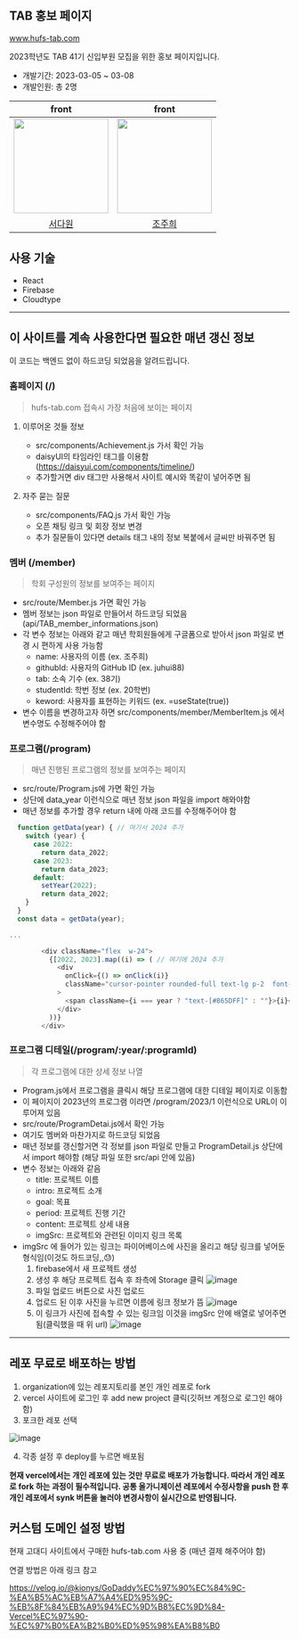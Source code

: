 ## TAB 홍보 페이지

www.hufs-tab.com

2023학년도 TAB 41기 신입부원 모집을 위한 홍보 페이지입니다.
- 개발기간: 2023-03-05 ~ 03-08
- 개발인원: 총 2명

|front|front|
|:---:|:---:|
|<img src="https://github.com/Dawon00.png" width="170">|<img src="https://github.com/juhui88.png" width="170">|
|[서다원](https://github.com/Dawon00)|[조주희](https://github.com/juhui88)|

## 사용 기술
- React
- Firebase
- Cloudtype

***

## 이 사이트를 계속 사용한다면 필요한 매년 갱신 정보

이 코드는 백엔드 없이 하드코딩 되었음을 알려드립니다.

### 홈페이지 (/)
> hufs-tab.com 접속시 가장 처음에 보이는 페이지

1. 이루어온 것들 정보
   - src/components/Achievement.js 가서 확인 가능
   - daisyUI의 타임라인 태그를 이용함(https://daisyui.com/components/timeline/)
   - 추가할거면 div 태그만 사용해서 사이트 예시와 똑같이 넣어주면 됨
  
2. 자주 묻는 질문
   - src/components/FAQ.js 가서 확인 가능
   - 오픈 채팅 링크 및 회장 정보 변경
   - 추가 질문들이 있다면 details 태그 내의 정보 복붙에서 글씨만 바꿔주면 됨



### 멤버 (/member)
> 학회 구성원의 정보를 보여주는 페이지

- src/route/Member.js 가면 확인 가능
- 멤버 정보는 json 파일로 만들어서 하드코딩 되었음(api/TAB_member_informations.json)
- 각 변수 정보는 아래와 같고 매년 학회원들에게 구글폼으로 받아서 json 파일로 변경 시 편하게 사용 가능함
  - name: 사용자의 이름 (ex. 조주희)
  - githubId: 사용자의 GitHub ID (ex. juhui88)
  - tab: 소속 기수 (ex. 38기)
  - studentId: 학번 정보 (ex. 20학번)
  - keword: 사용자를 표현하는 키워드 (ex. =useState(true))
- 변수 이름을 변경하고자 하면 src/components/member/MemberItem.js 에서 변수명도 수정해주어야 함




### 프로그램(/program)
> 매년 진행된 프로그램의 정보를 보여주는 페이지
- src/route/Program.js에 가면 확인 가능
- 상단에 data_year 이런식으로 매년 정보 json 파일을 import 해와야함
- 매년 정보를 추가할 경우 return 내에 아래 코드를 수정해주어야 함
```javascript
  function getData(year) { // 여기서 2024 추가 
    switch (year) {
      case 2022:
        return data_2022;
      case 2023:
        return data_2023;
      default:
        setYear(2022);
        return data_2022;
    }
  }
  const data = getData(year);

...

        <div className="flex  w-24">
          {[2022, 2023].map((i) => ( // 여기에 2024 추가
            <div
              onClick={() => onClick(i)}
              className="cursor-pointer rounded-full text-lg p-2  font-bold hover:text-xl transition-all pb-3"
            >
              <span className={i === year ? "text-[#865DFF]" : ""}>{i}</span>
            </div>
          ))}
        </div>
```




### 프로그램 디테일(/program/:year/:programId)
> 각 프로그램에 대한 상세 정보 나열

- Program.js에서 프로그램을 클릭시 해당 프로그램에 대한 디테일 페이지로 이동함
- 이 페이지이 2023년의 프로그램 이라면 /program/2023/1 이런식으로 URL이 이루어져 있음
- src/route/ProgramDetai.js에서 확인 가능
- 여기도 멤버와 마찬가지로 하드코딩 되었음
- 매년 정보를 갱신할거면 각 정보를 json 파일로 만들고 ProgramDetail.js 상단에서 import 해야함 (해당 파일 또한 src/api 안에 있음)
- 변수 정보는 아래와 같음
  - title: 프로젝트 이름
  - intro: 프로젝트 소개
  - goal: 목표
  - period: 프로젝트 진행 기간
  - content: 프로젝트 상세 내용
  - imgSrc: 프로젝트와 관련된 이미지 링크 목록
- imgSrc 에 들어가 있는 링크는 파이어베이스에 사진을 올리고 해당 링크를 넣어둔 형식임(이것도 하드코딩,,😓)
  1. firebase에서 새 프로젝트 생성
  2. 생성 후 해당 프로젝트 접속 후 좌측에 Storage 클릭
     ![image](https://github.com/user-attachments/assets/fdfb133a-dafb-463c-9cf1-b8fe15ab4f63)
  3. 파일 업로드 버튼으로 사진 업로드
  4. 업로드 된 이후 사진을 누르면 이름에 링크 정보가 뜸
     ![image](https://github.com/user-attachments/assets/1358c579-2319-4fba-9871-6968b737f1ea)
  6. 이 링크가 사진에 접속할 수 있는 링크임 이것을 imgSrc 안에 배열로 넣어주면 됨(클릭했을 때 위 url)
     ![image](https://github.com/user-attachments/assets/d88db558-8ffe-4859-844a-36d8c0d0cea7)






***
## 레포 무료로 배포하는 방법

1. organization에 있는 레포지토리를 본인 개인 레포로 fork
2. vercel 사이트에 로그인 후 add new project 클릭(깃허브 계정으로 로그인 해야함)
3. 포크한 레포 선택

![image](https://github.com/user-attachments/assets/e8b5e6d5-9eb2-469a-b9a1-77b01a6c414e)

4. 각종 설정 후 deploy를 누르면 배포됨

**현재 vercel에서는 개인 레포에 있는 것만 무료로 배포가 가능합니다. 따라서 개인 레포로 fork 하는 과정이 필수적입니다. 공통 올가니제이션 레포에서 수정사항을 push 한 후 개인 레포에서 synk 버튼을 눌러야 변경사항이 실시간으로 반영됩니다.**

## 커스텀 도메인 설정 방법

현재 고대디 사이트에서 구매한 hufs-tab.com 사용 중 (매년 결제 해주어야 함)

연결 방법은 아래 링크 참고

https://velog.io/@kionys/GoDaddy%EC%97%90%EC%84%9C-%EA%B5%AC%EB%A7%A4%ED%95%9C-%EB%8F%84%EB%A9%94%EC%9D%B8%EC%9D%84-Vercel%EC%97%90-%EC%97%B0%EA%B2%B0%ED%95%98%EA%B8%B0
